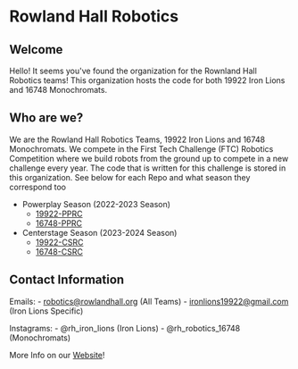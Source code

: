 # Rowland Hall Robotics

## Welcome
Hello! It seems you've found the organization for the Rownland Hall Robotics teams! 
This organization hosts the code for both 19922 Iron Lions and 16748 Monochromats.

## Who are we?
We are the Rowland Hall Robotics Teams, 19922 Iron Lions and 16748 Monochromats.
We compete in the First Tech Challenge (FTC) Robotics Competition where we build robots from the ground up to compete in a new challenge every year.
The code that is written for this challenge is stored in this organization. See below for each Repo and what season they correspond too

- Powerplay Season (2022-2023 Season)
    - [19922-PPRC](https://github.com/rh-robotics/19922-PPRC)
    - [16748-PPRC](https://github.com/rh-robotics/16748-PPRC)
- Centerstage Season (2023-2024 Season)
    - [19922-CSRC](https://github.com/rh-robotics/19922-CSRC)
    - [16748-CSRC](https://github.com/rh-robotics/16748-CSRC)

## Contact Information
Emails: - robotics@rowlandhall.org (All Teams)
        - ironlions19922@gmail.com (Iron Lions Specific)

Instagrams: - @rh_iron_lions (Iron Lions)
            - @rh_robotics_16748 (Monochromats)

More Info on our [Website](https://rh-robotics.github.io)!
